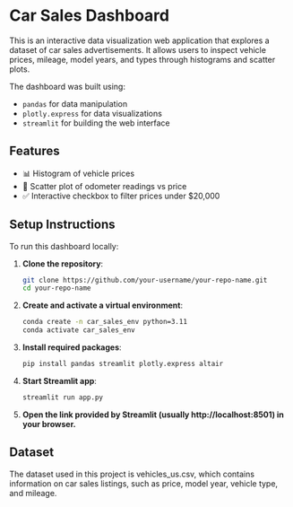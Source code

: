 # Car Sales Dashboard

This is an interactive data visualization web application that explores a dataset of car sales advertisements. It allows users to inspect vehicle prices, mileage, model years, and types through histograms and scatter plots.

The dashboard was built using:

- `pandas` for data manipulation
- `plotly.express` for data visualizations
- `streamlit` for building the web interface

## Features

- 📊 Histogram of vehicle prices
- 🚗 Scatter plot of odometer readings vs price
- ✅ Interactive checkbox to filter prices under $20,000

## Setup Instructions

To run this dashboard locally:

1. **Clone the repository**:
   ```bash
   git clone https://github.com/your-username/your-repo-name.git
   cd your-repo-name
2. **Create and activate a virtual environment**:
   ```bash
   conda create -n car_sales_env python=3.11
   conda activate car_sales_env
3. **Install required packages**:
   ```bash
   pip install pandas streamlit plotly.express altair
4. **Start Streamlit app**:
   ```bash
   streamlit run app.py
5. **Open the link provided by Streamlit (usually http://localhost:8501) in your browser.** 

## Dataset

The dataset used in this project is vehicles_us.csv, which contains information on car sales listings, such as price, model year, vehicle type, and mileage.